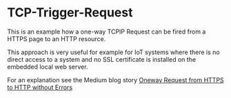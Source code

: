 # TCP-Trigger-Request
This is an example how a one-way TCPIP Request can be fired from a HTTPS page to an HTTP resource.

This approach is very useful for example for IoT systems where there is no direct access to a system and no SSL certificate is installed on the embedded local web server.

For an explanation see the Medium blog story [Oneway Request from HTTPS to HTTP without Errors](https://medium.com/@ebakhtarov/oneway-request-from-https-page-to-http-resource-without-errors-4927b367d77c)
